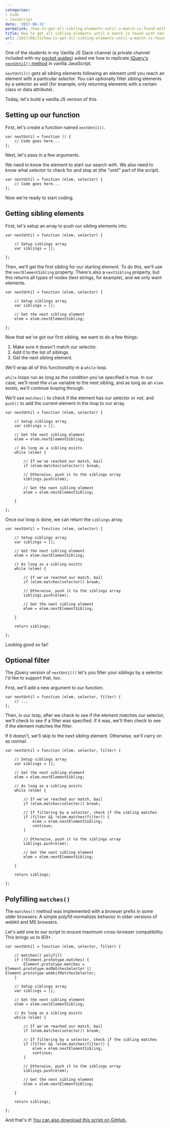 ```yaml
---
categories:
- Code
- JavaScript
date: '2017-08-31'
permalink: /how-to-get-all-sibling-elements-until-a-match-is-found-with-vanilla-javascript/
title: How to get all sibling elements until a match is found with vanilla JavaScript
url: /2017/08/31/how-to-get-all-sibling-elements-until-a-match-is-found-with-vanilla-javascript
---
```


One of the students in my Vanilla JS Slack channel (a private channel included with my [pocket guides](https://gomakethings.com/guides/)) asked me how to replicate [jQuery's `nextUntil()` method](https://api.jquery.com/nextUntil/) in vanilla JavaScript.

`nextUntil()` gets all sibling elements following an element *until* you reach an element with a particular selector. You can optionally filter sibling elements by a selector as well (for example, only returning elements with a certain class or data attribute).

Today, let's build a vanilla JS version of this.

## Setting up our function

First, let's create a function named `nextUntil()`.

```lang-javascript
var nextUntil = function () {
    // Code goes here...
};
```

Next, let's pass in a few arguments.

We need to know the element to start our search with. We also need to know what selector to check for and stop at (the "until" part of the script).

```lang-javascript
var nextUntil = function (elem, selector) {
	// Code goes here...
};
```

Now we're ready to start coding.

## Getting sibling elements

First, let's setup an array to push our sibling elements into.

```lang-javascript
var nextUntil = function (elem, selector) {

	// Setup siblings array
	var siblings = [];

};
```

Then, we'll get the first sibling for our starting element. To do this, we'll use the `nextElementSibling` property. There's also a `nextSibling` property, but this returns all types of nodes (text strings, for example), and we only want elements.

```lang-javascript
var nextUntil = function (elem, selector) {

	// Setup siblings array
	var siblings = [];

	// Get the next sibling element
	elem = elem.nextElementSibling;

};
```

Now that we've got our first sibling, we want to do a few things:

1. Make sure it doesn't match our selector.
2. Add it to the list of siblings.
3. Get the next sibling element.

We'll wrap all of this functionality in a `while` loop.

`while` loops run as long as the condition you've specified is true. In our case, we'll reset the `elem` variable to the next sibling, and as long as an `elem` exists, we'll continue looping through.

We'll use `matches()` to check if the element has our selector or not, and `push()` to add the current element in the loop to our array.

```lang-javascript
var nextUntil = function (elem, selector) {

	// Setup siblings array
	var siblings = [];

	// Get the next sibling element
	elem = elem.nextElementSibling;

	// As long as a sibling exists
	while (elem) {

		// If we've reached our match, bail
		if (elem.matches(selector)) break;

		// Otherwise, push it to the siblings array
		siblings.push(elem);

		// Get the next sibling element
		elem = elem.nextElementSibling;

	}

};
```

Once our loop is done, we can return the `siblings` array.

```lang-javascript
var nextUntil = function (elem, selector) {

	// Setup siblings array
	var siblings = [];

	// Get the next sibling element
	elem = elem.nextElementSibling;

	// As long as a sibling exists
	while (elem) {

		// If we've reached our match, bail
		if (elem.matches(selector)) break;

		// Otherwise, push it to the siblings array
		siblings.push(elem);

		// Get the next sibling element
		elem = elem.nextElementSibling;

	}

	return siblings;

};
```

Looking good so far!

## Optional filter

The jQuery version of `nextUntil()` let's you filter your siblings by a selector. I'd like to support that, too.

First, we'll add a new argument to our function.

```lang-javascript
var nextUntil = function (elem, selector, filter) {
    // ...
};
```

Then, in our loop, after we check to see if the element matches our selector, we'll check to see if a filter was specified. If it was, we'll then check to see if the element matches the filter.

If it doesn't, we'll skip to the next sibling element. Otherwise, we'll carry on as normal.

```lang-javascript
var nextUntil = function (elem, selector, filter) {

	// Setup siblings array
	var siblings = [];

	// Get the next sibling element
	elem = elem.nextElementSibling;

	// As long as a sibling exists
	while (elem) {

		// If we've reached our match, bail
		if (elem.matches(selector)) break;

		// If filtering by a selector, check if the sibling matches
		if (filter && !elem.matches(filter)) {
			elem = elem.nextElementSibling;
			continue;
		}

		// Otherwise, push it to the siblings array
		siblings.push(elem);

		// Get the next sibling element
		elem = elem.nextElementSibling;

	}

	return siblings;

};
```

## Polyfilling `matches()`

The `matches()` method was implemented with a browser prefix in some older browsers. A simple polyfill normalizes behavior in older versions of webkit and MS browsers.

Let's add one to our script to ensure maximum cross-browser compatibility. This brings us to IE9+.

```lang-javascript
var nextUntil = function (elem, selector, filter) {

	// matches() polyfill
	if (!Element.prototype.matches) {
		Element.prototype.matches = Element.prototype.msMatchesSelector || Element.prototype.webkitMatchesSelector;
	}

	// Setup siblings array
	var siblings = [];

	// Get the next sibling element
	elem = elem.nextElementSibling;

	// As long as a sibling exists
	while (elem) {

		// If we've reached our match, bail
		if (elem.matches(selector)) break;

		// If filtering by a selector, check if the sibling matches
		if (filter && !elem.matches(filter)) {
			elem = elem.nextElementSibling;
			continue;
		}

		// Otherwise, push it to the siblings array
		siblings.push(elem);

		// Get the next sibling element
		elem = elem.nextElementSibling;

	}

	return siblings;

};
```

And that's it! [You can also download this script on GitHub.](https://github.com/cferdinandi/nextUntil)